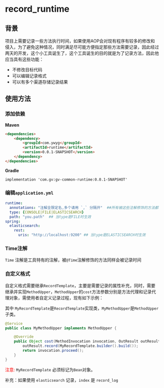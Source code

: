 # record_runtime

## 背景

项目上需要记录一些方法执行时间，如果使用AOP会对现有程序有较多的修改和侵入，为了避免这种情况，同时满足尽可能方便指定那些方法需要记录，因此经过两天的开发，这个小工具诞生了，这个工具诞生的目的就是为了记录方法，因此他应当具有这些功能：

* 不修改目标代码
* 可以编辑记录格式
* 可以有多个渠道存储记录结果

## 使用方法

### 添加依赖

**Maven**

```html
<dependencies>
    <dependency>
        <groupId>com.ywyg</groupId>
        <artifactId>runtime</artifactId>
        <version>0.0.1-SNAPSHOT</version>
    </dependency>
</dependencies>
```

**Gradle**

```gr
implementation 'com.gv:gv-common-runtime:0.0.1-SNAPSHOT'
```

### 编辑`application.yml`

```yaml
runtime:
  annotations: "注解全限定名,多个请用 `,` 分隔开"  ##所有被这些注解修饰的方法都会被记录 
  type: {CONSOLE|FILE|ELASTICSEARCH}
  path: "you.path"  ## 当type是FILE时生效
spring:
  elasticsearch:
    rest:
      uris: "http://localhost:9200" ## 当type是ELASTICSEARCH时生效

```

### Time注解

`Time` 注解是工具特有的注解，被`@Time`注解修饰的方法同样会被记录时间

### 自定义格式

自定义格式需要继承`RecordTemplate`，主要是需要记录的属性补充，同时，需要继承并实现`MethodUpper`，`MethodUpper`的`cost`方法参数分别是方法代理和记录代理对象，需使用者自定义记录过程，现有如下示例：

其中 `MyRecordTemplate`是`RecordTemplate`实现类，`MyMethodUpper`是`MethodUpper`子类。

```java
@Service
public class MyMethodUpper implements MethodUpper {

    @Override
    public Object cost(MethodInvocation invocation, OutResult outResult) throws Throwable {
        outResult.record(MyRecordTemplate.builder().build());
        return invocation.proceed();
    }
}
```

<font color="red">注意:</font> `MyRecordTemplate` 必须标记为`Bean`对象。

补充：如果使用 `elasticsearch` 记录，`index` 是 `record_log`